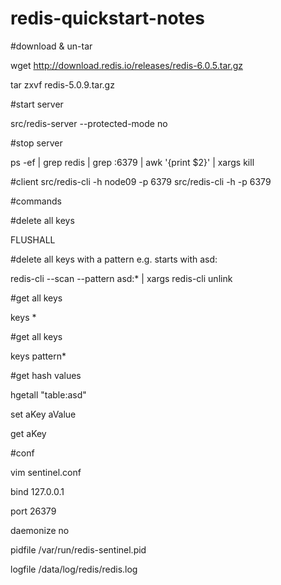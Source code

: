 # redis-quickstart-notes

#download & un-tar

wget http://download.redis.io/releases/redis-6.0.5.tar.gz

tar zxvf redis-5.0.9.tar.gz
 
#start server

src/redis-server --protected-mode no

#stop server

ps -ef | grep redis | grep :6379 | awk '{print $2}' | xargs kill

#client
src/redis-cli -h node09 -p 6379
src/redis-cli -h <host> -p 6379
  
#commands

#delete all keys

FLUSHALL

#delete all keys with a pattern e.g. starts with asd:

redis-cli --scan --pattern asd:* | xargs redis-cli unlink

#get all keys

keys *

#get all keys

keys pattern*

#get hash values

hgetall "table:asd"

set aKey aValue

get aKey

#conf 

vim sentinel.conf

bind 127.0.0.1 <host>
 
port 26379

daemonize no

pidfile /var/run/redis-sentinel.pid

logfile /data/log/redis/redis.log
